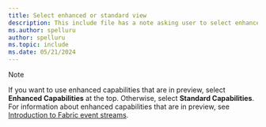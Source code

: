 ```yaml
---
title: Select enhanced or standard view
description: This include file has a note asking user to select enhanced capabilities vs. standard capabilities. 
ms.author: spelluru
author: spelluru
ms.topic: include
ms.date: 05/21/2024
---
```


> [!NOTE]
> If you want to use enhanced capabilities that are in preview, select **Enhanced Capabilities**  at the top. Otherwise, select **Standard Capabilities**. For information about enhanced capabilities that are in preview, see [Introduction to Fabric event streams](overview.md).
